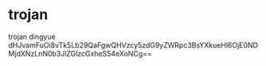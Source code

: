 # trojan
trojan dingyue
dHJvamFuOi8vTk5Lb29QaFgwQHVzcy5zdG9yZWRpc3BsYXkueHl6OjE0NDMjdXNzLnN0b3JlZGlzcGxheS54eXoNCg==
